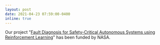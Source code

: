 ```yaml
---
layout: post
date: 2021-04-23 07:59:00-0400
inline: true
---
```


Our project "[Fault Diagnosis for Safety-Critical Autonomous Systems using Reinforcement Learning](https://www.wvnews.com/news/wvnews/capito-manchin-announce-nasa-project-funding-for-west-virginia-university/article_74ffca57-0748-5a17-ae01-d6c9721faca6.html)" has been funded by NASA.
